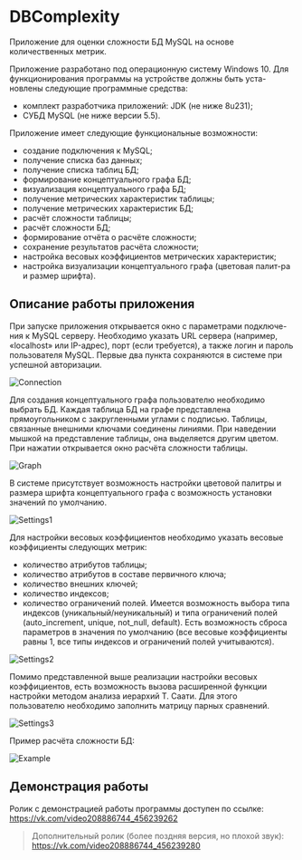 # DBComplexity
Приложение для оценки сложности БД MySQL на основе количественных метрик.

Приложение разработано под операционную систему Windows 10.
Для функционирования программы на устройстве должны быть уста-новлены следующие программные средства:
- комплект разработчика приложений: JDK (не ниже 8u231);
- СУБД MySQL (не ниже версии 5.5).

Приложение имеет следующие функциональные возможности:
- создание подключения к MySQL;
- получение списка баз данных;
- получение списка таблиц БД;
- формирование концептуального графа БД;
- визуализация концептуального графа БД;
- получение метрических характеристик таблицы;
- получение метрических характеристик БД;
- расчёт сложности таблицы;
- расчёт сложности БД;
- формирование отчёта о расчёте сложности;
- сохранение результатов расчёта сложности;
- настройка весовых коэффициентов метрических характеристик;
- настройка визуализации концептуального графа (цветовая палит-ра и размер шрифта).

## Описание работы приложения
При запуске приложения открывается окно с параметрами подключе-ния к MySQL серверу. Необходимо указать URL сервера (например, «localhost» или IP-адрес), порт (если требуется), а также логин и пароль пользователя MySQL. Первые два пункта сохраняются в системе при успешной авторизации.

![Connection](Screenshots/Connection.png "Connection")

Для создания концептуального графа пользователю необходимо выбрать БД. Каждая таблица БД на графе представлена прямоугольником с закругленными углами с подписью. Таблицы, связанные внешними ключами соединены линиями. При наведении мышкой на представление таблицы, она выделяется другим цветом. При нажатии открывается окно расчёта сложности таблицы.

![Graph](Screenshots/Graph.png "Graph")

В системе присутствует возможность настройки цветовой палитры и размера шрифта концептуального графа с возможность установки значений по умолчанию.

![Settings1](Screenshots/Settings1.png "Settings1")

Для настройки весовых коэффициентов необходимо указать весовые коэффициенты следующих метрик:
- количество атрибутов таблицы;
- количество атрибутов в составе первичного ключа;
- количество внешних ключей;
- количество индексов;
- количество ограничений полей.
Имеется возможность выбора типа индексов (уникальный/неуникальный) и типа ограничений полей (auto_increment, unique, not_null, default). Есть возможность сброса параметров в значения по умолчанию (все весовые коэффициенты равны 1, все типы индексов и ограничений полей учитываются).

![Settings2](Screenshots/Settings2.png "Settings2")

Помимо представленной выше реализации настройки весовых коэффициентов, есть возможность вызова расширенной функции настройки методом анализа иерархий Т. Саати. Для этого пользователю необходимо заполнить матрицу парных сравнений.

![Settings3](Screenshots/Settings3.png "Settings3")

Пример расчёта сложности БД:

![Example](Screenshots/Example.png "Example")

## Демонстрация работы

Ролик с демонстрацией работы программы доступен по ссылке: https://vk.com/video208886744_456239262
> Дополнительный ролик (более поздняя версия, но плохой звук): https://vk.com/video208886744_456239280
